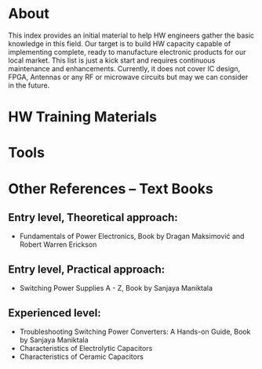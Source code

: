 # About
This index provides an initial material to help HW engineers gather the basic knowledge in this field. Our target is to build HW capacity capable of implementing complete, ready to manufacture electronic products for our local market. This list is just a kick start and requires continuous maintenance and enhancements. Currently, it does not cover IC design, FPGA, Antennas or any RF or microwave circuits but may we can consider in the future. 

# HW Training Materials

# Tools

# Other References – Text Books

## Entry level, Theoretical approach: 
- Fundamentals of Power Electronics, Book by Dragan Maksimović and Robert Warren Erickson

## Entry level, Practical approach: 
- Switching Power Supplies A - Z, Book by Sanjaya Maniktala

## Experienced level:
- Troubleshooting Switching Power Converters: A Hands-on Guide, Book by Sanjaya Maniktala
- Characteristics of Electrolytic Capacitors
- Characteristics of Ceramic Capacitors
